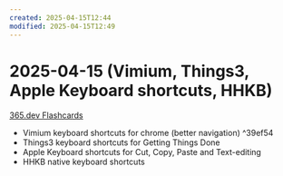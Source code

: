 ```yaml
---
created: 2025-04-15T12:44
modified: 2025-04-15T12:49
---
```

# 2025-04-15 (Vimium, Things3, Apple Keyboard shortcuts, HHKB)
 [365.dev Flashcards](365.dev%20Flashcards.md)
- Vimium keyboard shortcuts for chrome (better navigation) ^39ef54
- Things3 keyboard shortcuts for Getting Things Done
- Apple Keyboard shortcuts for Cut, Copy, Paste and Text-editing
- HHKB native keyboard shortcuts
